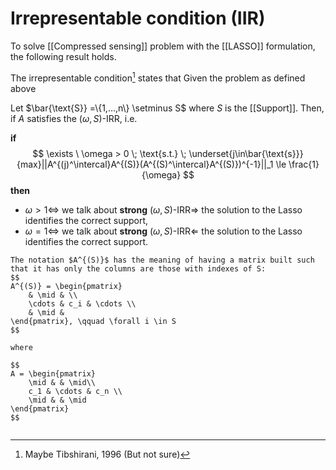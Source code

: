 # Irrepresentable condition (IIR)
To solve [[Compressed sensing]] problem with the [[LASSO]] formulation, the following result holds.

The irrepresentable condition[^1] states that
Given the problem as defined above

Let $\bar{\text{S}} =\{1,...,n\} \setminus S$ where $S$ is the [[Support]].
Then, if $A$ satisfies the $(\omega, S)\text{-IRR}$, i.e.

**if**
$$ \exists \  \omega > 0 \; \text{s.t.} \; \underset{j\in\bar{\text{s}}}{max}||A^{(j)^\intercal}A^{(S)}(A^{(S)^\intercal}A^{(S)})^{-1}||_1 \le \frac{1}{\omega} $$
**then**
- $\omega > 1 \Leftrightarrow$ we talk about **strong** $(\omega, S)\text{-IRR} \Rightarrow$ the solution to the Lasso identifies the correct support,
- $\omega = 1 \Leftrightarrow$  we talk about **strong** $(\omega, S)\text{-IRR} \Leftarrow$ the solution to the Lasso identifies the correct support.

```ad-info
The notation $A^{(S)}$ has the meaning of having a matrix built such that it has only the columns are those with indexes of S:
$$
A^{(S)} = \begin{pmatrix}
	& \mid & \\
	\cdots & c_i & \cdots \\ 
	& \mid &
\end{pmatrix}, \qquad \forall i \in S
$$

where

$$
A = \begin{pmatrix}
	\mid & & \mid\\
	c_1 & \cdots & c_n \\ 
	\mid & & \mid
\end{pmatrix}
$$


```

[^1]: Maybe Tibshirani, 1996 (But not sure)